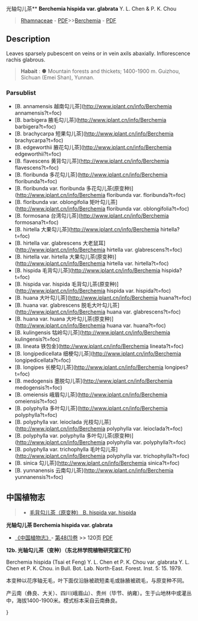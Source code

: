 光轴勾儿茶** **Berchemia hispida var. glabrata** Y. L. Chen & P. K. Chou

> [Rhamnaceae](http://www.iplant.cn/info/Rhamnaceae?t=foc) - [PDF](http://www.iplant.cn/foc/pdf/Rhamnaceae.pdf)>>[Berchemia](http://www.iplant.cn/info/Berchemia?t=foc) - [PDF](http://www.iplant.cn/foc/pdf/Berchemia.pdf)

## Description

Leaves sparsely pubescent on veins or in vein axils abaxially. Inflorescence rachis glabrous.


> **Habait** : 
>●  Mountain forests and thickets; 1400-1900 m. Guizhou, Sichuan (Emei Shan), Yunnan.



### Parsublist

* [B.  annamensis  越南勾儿茶](http://www.iplant.cn/info/Berchemia annamensis?t=foc)
* [B.  barbigera  腋毛勾儿茶](http://www.iplant.cn/info/Berchemia barbigera?t=foc)
* [B.  brachycarpa  短果勾儿茶](http://www.iplant.cn/info/Berchemia brachycarpa?t=foc)
* [B.  edgeworthii  腋花勾儿茶](http://www.iplant.cn/info/Berchemia edgeworthii?t=foc)
* [B.  flavescens  黄背勾儿茶](http://www.iplant.cn/info/Berchemia flavescens?t=foc)
* [B.  floribunda  多花勾儿茶](http://www.iplant.cn/info/Berchemia floribunda?t=foc)
* [B.  floribunda var. floribunda  多花勾儿茶(原变种)](http://www.iplant.cn/info/Berchemia floribunda var. floribunda?t=foc)
* [B.  floribunda var. oblongifolia  矩叶勾儿茶](http://www.iplant.cn/info/Berchemia floribunda var. oblongifolia?t=foc)
* [B.  formosana  台湾勾儿茶](http://www.iplant.cn/info/Berchemia formosana?t=foc)
* [B.  hirtella  大果勾儿茶](http://www.iplant.cn/info/Berchemia hirtella?t=foc)
* [B.  hirtella var. glabrescens  大老鼠耳](http://www.iplant.cn/info/Berchemia hirtella var. glabrescens?t=foc)
* [B.  hirtella var. hirtella  大果勾儿茶(原变种)](http://www.iplant.cn/info/Berchemia hirtella var. hirtella?t=foc)
* [B.  hispida  毛背勾儿茶](http://www.iplant.cn/info/Berchemia hispida?t=foc)
* [B.  hispida var. hispida  毛背勾儿茶(原变种)](http://www.iplant.cn/info/Berchemia hispida var. hispida?t=foc)
* [B.  huana  大叶勾儿茶](http://www.iplant.cn/info/Berchemia huana?t=foc)
* [B.  huana var. glabrescens  脱毛大叶勾儿茶](http://www.iplant.cn/info/Berchemia huana var. glabrescens?t=foc)
* [B.  huana var. huana  大叶勾儿茶(原变种)](http://www.iplant.cn/info/Berchemia huana var. huana?t=foc)
* [B.  kulingensis  牯岭勾儿茶](http://www.iplant.cn/info/Berchemia kulingensis?t=foc)
* [B.  lineata  铁包金](http://www.iplant.cn/info/Berchemia lineata?t=foc)
* [B.  longipedicellata  细梗勾儿茶](http://www.iplant.cn/info/Berchemia longipedicellata?t=foc)
* [B.  longipes  长梗勾儿茶](http://www.iplant.cn/info/Berchemia longipes?t=foc)
* [B.  medogensis  墨脱勾儿茶](http://www.iplant.cn/info/Berchemia medogensis?t=foc)
* [B.  omeiensis  峨眉勾儿茶](http://www.iplant.cn/info/Berchemia omeiensis?t=foc)
* [B.  polyphylla  多叶勾儿茶](http://www.iplant.cn/info/Berchemia polyphylla?t=foc)
* [B.  polyphylla var. leioclada  光枝勾儿茶](http://www.iplant.cn/info/Berchemia polyphylla var. leioclada?t=foc)
* [B.  polyphylla var. polyphylla  多叶勾儿茶(原变种)](http://www.iplant.cn/info/Berchemia polyphylla var. polyphylla?t=foc)
* [B.  polyphylla var. trichophylla  毛叶勾儿茶](http://www.iplant.cn/info/Berchemia polyphylla var. trichophylla?t=foc)
* [B.  sinica  勾儿茶](http://www.iplant.cn/info/Berchemia sinica?t=foc)
* [B.  yunnanensis  云南勾儿茶](http://www.iplant.cn/info/Berchemia yunnanensis?t=foc)

## 中国植物志

> * [毛背勾儿茶（原变种）  B.  hispida var. hispida](Berchemia-hispida-var-hispida-毛背勾儿茶(原变种).md)


**光轴勾儿茶 Berchemia hispida var. glabrata**

* [《中国植物志》](http://www.iplant.cn/frps)- [第48(1)卷](http://www.iplant.cn/frps/vol/48(1)) >> 120页 [PDF](http://www.iplant.cn/frps/pdf/48(1)/120a.pdf)


**12b. 光轴勾儿茶（变种）（东北林学院植物研究室汇刊）**

Berchemia hispida (Tsai et Feng) Y. L. Chen et P. K. Chou var. glabrata Y. L. Chen et P. K. Chou. in Bull. Bot. Lab. North-East. Forest. Inst. 5: 15. 1979.

本变种以花序轴无毛，叶下面仅沿脉被疏短柔毛或脉腋被疏毛，与原变种不同。

产云南（彝良、大关）、四川(峨眉山）、贵州（毕节、纳雍）。生于山地林中或灌丛中，海拔1400-1900米。模式标本采自云南彝良。



}